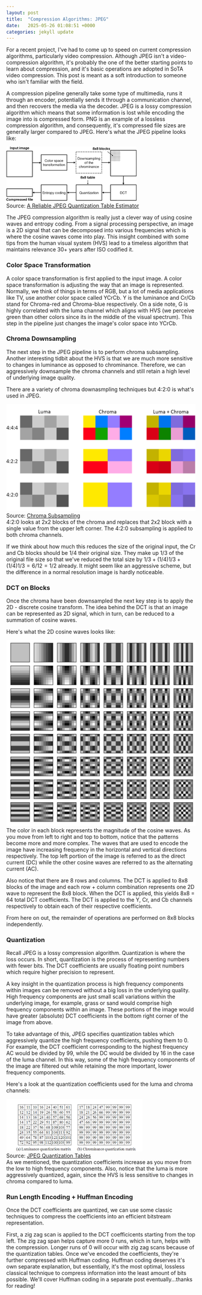 ```yaml
---
layout: post
title:  "Compression Algorithms: JPEG"
date:   2025-05-26 01:08:51 +0000
categories: jekyll update
---
```


For a recent project, I've had to come up to speed on current compression algorithms, particularly video compression. Although JPEG isn't a video-compression algorithm, it's probably the one of the better starting points to learn about compression, and it's basic operations are adopted in SoTA video compression. This post is meant as a soft introduction to someone who isn't familiar with the field. 

A compression pipeline generally take some type of multimedia, runs it through an encoder, potentially sends it through a communication channel, and then recovers the media via the decoder. JPEG is a lossy compression algorithm which means that some information is lost while encoding the image into is compressed form. PNG is an example of a lossless compression algorithm, and consequently, it's compressed file sizes are generally larger compared to JPEG. Here's what the JPEG pipeline looks like:

<div class="image-container">
  <img src="/assets/img/jpeg/jpeg_pipe.png" alt="JPEG pipeline">
  <div class="image-citation">
    Source: <a href="https://www.researchgate.net/publication/363038724_A_Reliable_JPEG_Quantization_Table_Estimator" target="_blank">A Reliable JPEG Quantization Table Estimator</a>
  </div>
</div>

The JPEG compression algorithm is really just a clever way of using cosine waves and entropy coding. From a signal processing perspective, an image is a 2D signal that can be decomposed into various frequencies which is where the cosine waves come into play. This insight combined with some tips from the human visual system (HVS) lead to a timeless algorithm that maintains relevance 30+ years after ISO codified it. 

### Color Space Transformation
A color space transformation is first applied to the input image. A color space transformation is adjusting the way that an image is represented. Normally, we think of things in terms of RGB, but a lot of media applications like TV, use another color space called YCrCb. Y is the luminance and Cr/Cb stand for Chroma-red and Chroma-blue respectively. On a side note, G is highly correlated with the luma channel which aligns with HVS (we perceive green than other colors since its in the middle of the visual spectrum). This step in the pipeline just changes the image's color space into YCrCb. 

### Chroma Downsampling 
The next step in the JPEG pipeline is to perform chroma subsampling. Another interesting tidbit about the HVS is that we are much more sensitive to changes in luminance as opposed to chrominance. Therefore, we can aggressively downsample the chroma channels and still retain a high level of underlying image quality. 

There are a variety of chroma downasmpling techniques but 4:2:0 is what's used in JPEG. 
<div class="image-container">
  <img src="/assets/img/jpeg/chroma_sub.png" alt="Chroma Subsampling">
  <div class="image-citation">
    Source: <a href="https://www.rtings.com/tv/learn/chroma-subsampling" target="_blank">Chroma Subsampling</a>
  </div>
</div>
4:2:0 looks at 2x2 blocks of the chroma and replaces that 2x2 block with a single value from the upper left corner. The 4:2:0 subsampling is applied to both chroma channels. 

If we think about how much this reduces the size of the original input, the Cr and Cb blocks should be $1/4$ their original size. They make up $1/3$ of the original file size so that we've reduced the total size by $1/3 + (1/4)1/3 + (1/4)1/3 = 6/12 = 1/2$ already. It might seem like an aggressive scheme, but the difference in a normal resolution image is hardly noticeable. 

### DCT on Blocks 
Once the chroma have been downsampled the next key step is to apply the 2D - discrete cosine transform.  The idea behind the DCT is that an image can be represented as 2D signal, which in turn, can be reduced to a summation of cosine waves. 

Here's what the 2D cosine waves looks like: 
<div class="image-container">
  <img src="/assets/img/jpeg/dct-coefficients.svg" alt="Chroma Subsampling">
</div>
The color in each block represents the magnitude of the cosine waves. As you move from left to right and top to bottom, notice that the patterns become more and more complex. The waves that are used to encode the image have increasing frequency in the horizontal and vertical directions respectively. The top left portion of the image is referred to as the direct current (DC) while the other cosine waves are referred to as the alternating current (AC). 

Also notice that there are 8 rows and columns. The DCT is applied to 8x8 blocks of the image and each row + column combination represents one 2D wave to represent the 8x8 block. When the DCT is applied, this yields 8x8 = 64 total DCT coefficients. The DCT is applied to the Y, Cr, and Cb channels respectively to obtain each of their respective coefficients. 

From here on out, the remainder of operations are performed on 8x8 blocks independently. 

### Quantization 
Recall JPEG is a lossy compression algorithm. Quantization is where the loss occurs. In short, quantization is the process of representing numbers with fewer bits. The DCT coefficients are usually floating point numbers which require higher precision to represent. 

A key insight in the quantization process is high frequency components within images can be removed without a big loss in the underlying quality. High frequency components are just small scall variations within the underlying image, for example, grass or sand would comprise high frequency components within an image. These portions of the image would have greater (absolute) DCT coefficients in the bottom right corner of the image from above. 

To take advantage of this, JPEG specifies quantization tables which aggressively quantize the high frequency coefficients, pushing them to 0. For example, the DCT coefficient corresponding to the highest frequency AC would be divided by 99, while the DC would be divided by 16 in the case of the luma channel. In this way, some of the high frequency components of the image are filtered out while retaining the more important, lower frequency components. 

Here's a look at the quantization coefficients used for the luma and chroma channels: 
<div class="image-container">
  <img src="/assets/img/jpeg/quant_table.png" alt="Chroma Subsampling">
    <div class="image-citation">
    Source: <a href="https://www.researchgate.net/figure/Quantization-Matrix_fig3_279748503" target="_blank">JPEG Quantization Tables</a>
  </div>
</div>
As we mentioned, the quantization coefficients increase as you move from the low to high frequency components. Also, notice that the luma is more aggressively quantized, again, since the HVS is less sensitive to changes in chroma compared to luma. 

### Run Length Encoding + Huffman Encoding 
Once the DCT coefficients are quantized, we can use some classic techniques to compress the coefficients into an efficient bitstream representation. 

First, a zig zag scan is applied to the DCT coefficicents starting from the top left. The zig zag span helps capture more 0 runs, which in turn, helps with the compression. Longer runs of 0 will occur with zig zag scans because of the quantization tables. Once we've encoded the coefficients, they're further compressed with Huffman coding. Huffman coding deserves it's own separate explanation, but essentially, it's the most optimal, lossless classical technique to compress information into the least amount of bits possible. We'll cover Huffman coding in a separate post eventually...thanks for reading!